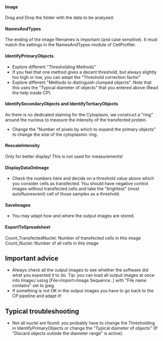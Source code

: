 #### Image 

Drag and Drop the folder with the data to be analysed.


#### NamesAndTypes 

The ending of the image filenames is important (and case sensitive). It must match the settings in the NamesAndTypes module of CellProfiler.

#### IdentifyPrimaryObjects

- Explore different "Thresholding Methods"
- If you feel that one method gives a decent threshold, but always slightly too high or low, you can adapt the "Threshold correction factor"
- Explore different "Methods to distinguish clumped objects". Note that this uses the "Typical diameter of objects" that you entered above (Read the help inside CP).

#### IdentifySecondaryObjects and IdentifyTertiaryObjects

As there is no dedicated staining for the Cytoplasm, we construct a "ring" around the nucleus to measure the intensity of the transfected protein.

- Change the "Number of pixels by which to expand the primary objects" to change the size of the cytoplasmic ring.

#### RescaleIntensity

Only for better display! This is not used for measurements!


#### DisplayDataOnImage

- Check the numbers here and decide on a threshold value above which you consider cells as transfected. You should have negative control images without transfected cells and take the "brightest" (most autofluorescent) cell of those samples as a threshold.


#### SaveImages

- You may adapt how and where the output images are stored.


#### ExportToSpreadsheet

Count_TransfectedNuclei: Number of transfected cells in this image
Count_Nuclei: Number of all cells in this image


## Important advice

- Always check all the output images to see whether the software did what you expected it to do. Tip: you can load all output images at once into ImageJ using [File>Import>Image Sequence..] with "File name contains" set to jpeg.
- If something is not OK in the output images you have to go back to the CP pipeline and adapt it!

## Typical troubleshooting 

- Not all nuclei are found: you probably have to change the Thresholding in IdentifyPrimaryObjects or change the "Typical diameter of objects" (If "Discard objects outside the diameter range" is active).













